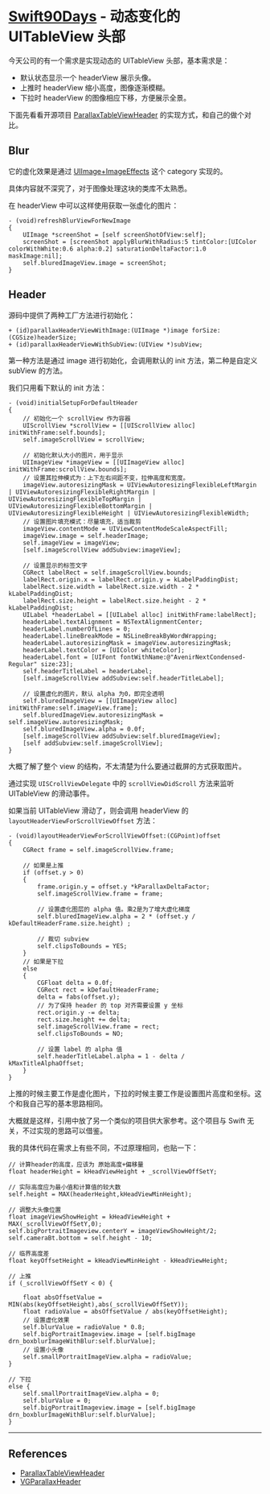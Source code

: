 # [Swift90Days](https://github.com/callmewhy/Swift90Days) - 动态变化的 UITableView 头部


今天公司的有一个需求是实现动态的 UITableView 头部，基本需求是：

- 默认状态显示一个 headerView 展示头像。
- 上推时 headerView 缩小高度，图像逐渐模糊。
- 下拉时 headerView 的图像相应下移，方便展示全景。

下面先看看开源项目 [ParallaxTableViewHeader](https://github.com/Vinodh-G/ParallaxTableViewHeader) 的实现方式，和自己的做个对比。

## Blur

它的虚化效果是通过 [UIImage+ImageEffects](https://github.com/Vinodh-G/ParallaxTableViewHeader/blob/master/ParallaxTableViewHeader/UIImage%2BImageEffects.m) 这个 category 实现的。

具体内容就不深究了，对于图像处理这块的类库不太熟悉。

在 headerView 中可以这样使用获取一张虚化的图片：

    - (void)refreshBlurViewForNewImage
    {
        UIImage *screenShot = [self screenShotOfView:self];
        screenShot = [screenShot applyBlurWithRadius:5 tintColor:[UIColor colorWithWhite:0.6 alpha:0.2] saturationDeltaFactor:1.0 maskImage:nil];
        self.bluredImageView.image = screenShot;
    }

## Header

源码中提供了两种工厂方法进行初始化：

    + (id)parallaxHeaderViewWithImage:(UIImage *)image forSize:(CGSize)headerSize;
    + (id)parallaxHeaderViewWithSubView:(UIView *)subView;

第一种方法是通过 image 进行初始化，会调用默认的 init 方法，第二种是自定义 subView 的方法。

我们只用看下默认的 init 方法：

    - (void)initialSetupForDefaultHeader
    {
        // 初始化一个 scrollView 作为容器
        UIScrollView *scrollView = [[UIScrollView alloc] initWithFrame:self.bounds];
        self.imageScrollView = scrollView;
        
        // 初始化默认大小的图片，用于显示
        UIImageView *imageView = [[UIImageView alloc] initWithFrame:scrollView.bounds];
        // 设置其拉伸模式为：上下左右间距不变，拉伸高度和宽度。
        imageView.autoresizingMask = UIViewAutoresizingFlexibleLeftMargin | UIViewAutoresizingFlexibleRightMargin | UIViewAutoresizingFlexibleTopMargin | UIViewAutoresizingFlexibleBottomMargin | UIViewAutoresizingFlexibleHeight | UIViewAutoresizingFlexibleWidth;
        // 设置图片填充模式：尽量填充，适当裁剪
        imageView.contentMode = UIViewContentModeScaleAspectFill;
        imageView.image = self.headerImage;
        self.imageView = imageView;
        [self.imageScrollView addSubview:imageView];
        
        // 设置显示的标签文字
        CGRect labelRect = self.imageScrollView.bounds;
        labelRect.origin.x = labelRect.origin.y = kLabelPaddingDist;
        labelRect.size.width = labelRect.size.width - 2 * kLabelPaddingDist;
        labelRect.size.height = labelRect.size.height - 2 * kLabelPaddingDist;
        UILabel *headerLabel = [[UILabel alloc] initWithFrame:labelRect];
        headerLabel.textAlignment = NSTextAlignmentCenter;
        headerLabel.numberOfLines = 0;
        headerLabel.lineBreakMode = NSLineBreakByWordWrapping;
        headerLabel.autoresizingMask = imageView.autoresizingMask;
        headerLabel.textColor = [UIColor whiteColor];
        headerLabel.font = [UIFont fontWithName:@"AvenirNextCondensed-Regular" size:23];
        self.headerTitleLabel = headerLabel;
        [self.imageScrollView addSubview:self.headerTitleLabel];
        
        // 设置虚化的图片，默认 alpha 为0，即完全透明
        self.bluredImageView = [[UIImageView alloc] initWithFrame:self.imageView.frame];
        self.bluredImageView.autoresizingMask = self.imageView.autoresizingMask;
        self.bluredImageView.alpha = 0.0f;
        [self.imageScrollView addSubview:self.bluredImageView];
        [self addSubview:self.imageScrollView];
    }

大概了解了整个 view 的结构，不太清楚为什么要通过截屏的方式获取图片。

通过实现 `UISCrollViewDelegate` 中的 `scrollViewDidScroll` 方法来监听 UITableView 的滑动事件。

如果当前 UITableView 滑动了，则会调用 headerView 的 `layoutHeaderViewForScrollViewOffset` 方法：


    - (void)layoutHeaderViewForScrollViewOffset:(CGPoint)offset
    {
        CGRect frame = self.imageScrollView.frame;
        
        // 如果是上推
        if (offset.y > 0)
        {
            frame.origin.y = offset.y *kParallaxDeltaFactor;
            self.imageScrollView.frame = frame;
            
            // 设置虚化图层的 alpha 值。乘2是为了增大虚化梯度
            self.bluredImageView.alpha = 2 * (offset.y / kDefaultHeaderFrame.size.height) ;
            
            // 裁切 subview
            self.clipsToBounds = YES;
        }
        // 如果是下拉
        else
        {
            CGFloat delta = 0.0f;
            CGRect rect = kDefaultHeaderFrame;
            delta = fabs(offset.y);
            // 为了保持 header 的 top 对齐需要设置 y 坐标
            rect.origin.y -= delta;
            rect.size.height += delta;
            self.imageScrollView.frame = rect;
            self.clipsToBounds = NO;
            
            // 设置 label 的 alpha 值
            self.headerTitleLabel.alpha = 1 - delta / kMaxTitleAlphaOffset;
        }
    }

上推的时候主要工作是虚化图片，下拉的时候主要工作是设置图片高度和坐标。这个和我自己写的基本思路相同。

大概就是这样，引用中放了另一个类似的项目供大家参考。这个项目与 Swift 无关，不过实现的思路可以借鉴。

我的具体代码在需求上有些不同，不过原理相同，也贴一下：

    // 计算header的高度，应该为 原始高度+偏移量
    float headerHeight = kHeadViewHeight + _scrollViewOffSetY;

    // 实际高度应为最小值和计算值的较大数
    self.height = MAX(headerHeight,kHeadViewMinHeight);
    
    // 调整大头像位置
    float imageViewShowHeight = kHeadViewHeight + MAX(_scrollViewOffSetY,0);
    self.bigPortraitImageview.centerY = imageViewShowHeight/2;
    self.cameraBt.bottom = self.height - 10;

    // 临界高度差
    float keyOffsetHeight = kHeadViewMinHeight - kHeadViewHeight;
    
    // 上推
    if (_scrollViewOffSetY < 0) {
        
        float absOffsetValue = MIN(abs(keyOffsetHeight),abs(_scrollViewOffSetY));
        float radioValue = absOffsetValue / abs(keyOffsetHeight);
        // 设置虚化效果
        self.blurValue = radioValue * 0.8;
        self.bigPortraitImageview.image = [self.bigImage drn_boxblurImageWithBlur:self.blurValue];
        // 设置小头像
        self.smallPortraitImageView.alpha = radioValue;
    }
    
    // 下拉
    else {
        self.smallPortraitImageView.alpha = 0;
        self.blurValue = 0;
        self.bigPortraitImageview.image = [self.bigImage drn_boxblurImageWithBlur:self.blurValue];
    }



*** 

## References

- [ParallaxTableViewHeader](https://github.com/Vinodh-G/ParallaxTableViewHeader)
- [VGParallaxHeader](https://github.com/stoprocent/VGParallaxHeader)